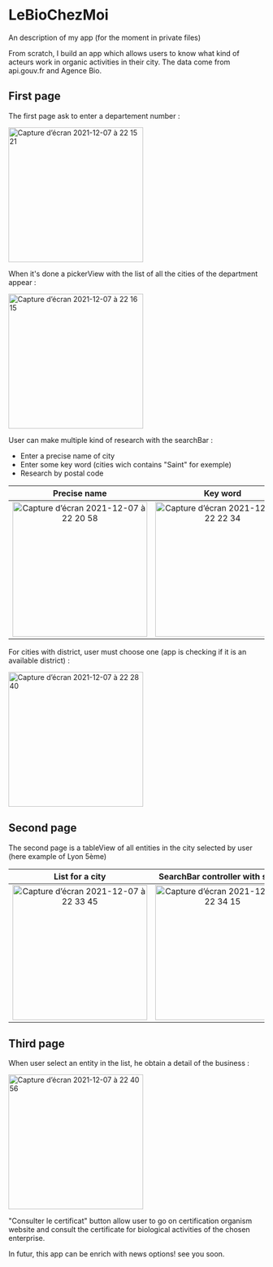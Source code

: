 # LeBioChezMoi
An description of my app (for the moment in private files)

From scratch, I build an app which allows users to know what kind of acteurs work in organic activities in their city.
The data come from api.gouv.fr and Agence Bio.

## First page

The first page ask to enter a departement number : 

<img width="265" alt="Capture d’écran 2021-12-07 à 22 15 21" src="https://user-images.githubusercontent.com/79853433/145107338-4464c033-101b-469e-a0b4-45de53bea021.png">

When it's done a pickerView with the list of all the cities of the department appear : 

<img width="265" alt="Capture d’écran 2021-12-07 à 22 16 15" src="https://user-images.githubusercontent.com/79853433/145107450-50049823-79a8-4cda-90b9-e21f72e012bc.png">

User can make multiple kind of research with the searchBar : 
- Enter a precise name of city
- Enter some key word (cities wich contains "Saint" for exemple)
- Research by postal code

Precise name               |  Key word                 |      Postal code 
:-------------------------:|:-------------------------:|:-------------------------:
<img width="265" alt="Capture d’écran 2021-12-07 à 22 20 58" src="https://user-images.githubusercontent.com/79853433/145107988-9f5bd301-53fa-442f-94a8-44e9e709dbbb.png"> | <img width="265" alt="Capture d’écran 2021-12-07 à 22 22 34" src="https://user-images.githubusercontent.com/79853433/145108140-ae3acfd3-ba38-4c39-873d-b4d988895f71.png"> | <img width="265" alt="Capture d’écran 2021-12-07 à 22 23 31" src="https://user-images.githubusercontent.com/79853433/145108261-0342b758-2c7a-4c7a-99e3-06c3208e871b.png">

For cities with district, user must choose one (app is checking if it is an available district) : 

<img width="265" alt="Capture d’écran 2021-12-07 à 22 28 40" src="https://user-images.githubusercontent.com/79853433/145109031-678c1ac2-5453-4f9e-8e5b-c40146c3ec98.png">

## Second page

The second page is a tableView of all entities in the city selected by user (here example of Lyon 5ème)

List for a city            |  SearchBar controller with scope                
:-------------------------:|:-------------------------:
<img width="265" alt="Capture d’écran 2021-12-07 à 22 33 45" src="https://user-images.githubusercontent.com/79853433/145109841-ffca7f9e-a9d2-4a83-a8a1-c38cd73cd0b1.png"> | <img width="265" alt="Capture d’écran 2021-12-07 à 22 34 15" src="https://user-images.githubusercontent.com/79853433/145109869-543b3583-9b4d-4001-b545-016a973da6c4.png">


## Third page

When user select an entity in the list, he obtain a detail of the business : 

<img width="265" alt="Capture d’écran 2021-12-07 à 22 40 56" src="https://user-images.githubusercontent.com/79853433/145110666-d3ffc0cd-eef0-4a4d-9b14-30a8707295a3.png">

"Consulter le certificat" button allow user to go on certification organism website and consult the certificate for biological activities of the chosen enterprise.

In futur, this app can be enrich with news options! see you soon.
